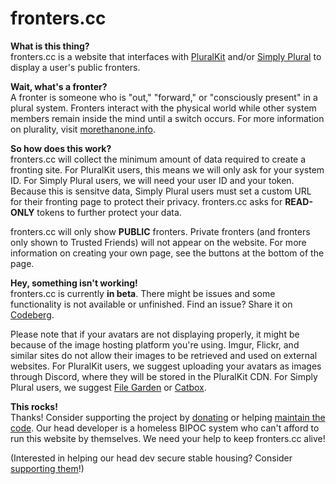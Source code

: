 # fronters.cc

<p><strong>What is this thing?</strong><br />
                    fronters.cc is a website that interfaces with <a href="https://pluralkit.me">PluralKit</a> and/or <a href="https://app.apparyllis.com/">Simply Plural</a> to display a user's public fronters.</p>
                <p><strong>Wait, what's a fronter?</strong> <br>
                    A fronter is someone who is "out," "forward," or "consciously present" in a plural system. Fronters interact with the physical world while other system members remain inside the mind until a switch occurs. 
                    For more information on plurality, visit <a href="https://morethanone.info/">morethanone.info</a>.</p>
                <p><strong>So how does this work?</strong> <br>
                    fronters.cc will collect the minimum amount of data required to create a fronting site. For PluralKit users, this means we will only ask for your system ID. For Simply Plural users, we will need your user ID and your token.
                    Because this is sensitve data, Simply Plural users must set a custom URL for their fronting page to protect their privacy. fronters.cc asks for <strong>READ-ONLY</strong> tokens to further protect your data.</p>
                    <p>fronters.cc will only show <strong>PUBLIC</strong> fronters. Private fronters (and fronters only shown to Trusted Friends) will not appear on the website. For more information on creating your own page, see the buttons at the bottom of the page.</p>
                <p><strong>Hey, something isn't working!</strong> <br>
                    fronters.cc is currently <strong>in beta</strong>. There might be issues and some functionality is not available or unfinished. Find an issue? Share it on <a href="https://codeberg.org/fronterscc/fronterscc/issues">Codeberg</a>.</p>
                    <p>Please note that if your avatars are not displaying properly, it might be because of the image hosting platform you're using. Imgur, Flickr, and similar sites do not allow their images to be retrieved and used on external websites. For PluralKit users, we suggest 
                    uploading your avatars as images through Discord, where they will be stored in the PluralKit CDN. For Simply Plural users, we suggest <a href="https://filegarden.com/">File Garden</a> or <a href="https://catbox.moe/">Catbox</a>.</p>
                <p><strong>This rocks!</strong> <br>
                    Thanks! Consider supporting the project by <a href="https://liberapay.com/fronters.cc">donating</a> or helping <a href="https://codeberg.org/fronterscc/fronterscc">maintain the code</a>. 
                    Our head developer is a homeless BIPOC system who can't afford to run this website by themselves. We need your help to keep fronters.cc alive! </p>
                    <p>(Interested in helping our head dev secure stable housing? Consider <a href="https://ko-fi.com/angelicnephilim">supporting them</a>!)</p>
